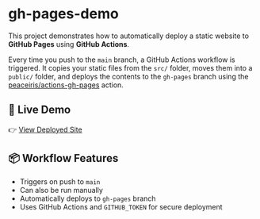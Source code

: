 # gh-pages-demo



This project demonstrates how to automatically deploy a static website to **GitHub Pages** using **GitHub Actions**.


Every time you push to the `main` branch, a GitHub Actions workflow is triggered. It copies your static files from the `src/` folder, moves them into a `public/` folder, and deploys the contents to the `gh-pages` branch using the [peaceiris/actions-gh-pages](https://github.com/peaceiris/actions-gh-pages) action.



## 🚀 Live Demo

👉 [View Deployed Site](https://ImranBashir43.github.io/gh-pages-demo/)




## 📦 Workflow Features

- Triggers on push to `main`
- Can also be run manually
- Automatically deploys to `gh-pages` branch
- Uses GitHub Actions and `GITHUB_TOKEN` for secure deployment
